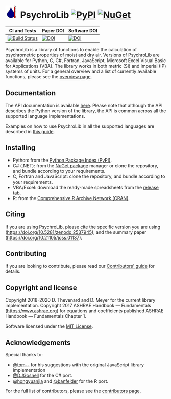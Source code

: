 # <img src="assets/psychrolib_logo.svg" alt="PsychroLib Logo" height="40" width="40"> PsychroLib [![PyPI](https://img.shields.io/pypi/v/psychrolib)](https://pypi.org/project/PsychroLib) [![NuGet](https://img.shields.io/nuget/v/PsychroLib.svg?maxAge=600)](https://www.nuget.org/packages/PsychroLib)


|CI and Tests | Paper DOI | Software DOI |
|---|---|------|
[![Build Status](https://travis-ci.com/psychrometrics/psychrolib.svg?branch=master)](https://travis-ci.com/psychrometrics/psychrolib) | [![DOI](https://joss.theoj.org/papers/10.21105/joss.01137/status.svg)](https://doi.org/10.21105/joss.01137) | [![DOI](https://zenodo.org/badge/DOI/10.5281/zenodo.2537945.svg)](https://doi.org/10.5281/zenodo.2537945)|

PsychroLib is a library of functions to enable the calculation of psychrometric properties of moist and dry air. Versions of PsychroLib are available for Python, C, C#, Fortran, JavaScript, Microsoft Excel Visual Basic for Applications (VBA). The library works in both metric (SI) and imperial (IP) systems of units. For a general overview and a list of currently available functions, please see the [overview page](docs/overview.md).


## Documentation

The API documentation is available [here](https://psychrometrics.github.io/psychrolib/api_docs.html). Please note that although the API describes the Python version of the library, the API is common across all the supported language implementations.

Examples on how to use PsychroLib in all the supported languages are described in [this guide](docs/examples.md).


## Installing

- Python: from the [Python Package Index (PyPI)](https://pypi.org/project/PsychroLib/).
- C# (.NET): from the [NuGet package](https://www.nuget.org/packages/PsychroLib/) manager or clone the repository, and bundle according to your requirements.
- C, Fortran and JavaScript: clone the repository, and bundle according to your requirements.
- VBA/Excel: download the ready-made spreadsheets from the [release tab](https://github.com/psychrometrics/psychrolib/releases).
- R: from the [Comprehensive R Archive Network (CRAN)](https://cran.r-project.org/web/packages/PsychroLib/index.html).


## Citing

If you are using PsychroLib, please cite the specific version you are using (https://doi.org/10.5281/zenodo.2537945), and the summary paper (https://doi.org/10.21105/joss.01137).


## Contributing

If you are looking to contribute, please read our [Contributors' guide](CONTRIBUTING.md) for details.


## Copyright and license

Copyright 2018-2020 D. Thevenard and D. Meyer for the current library implementation. Copyright 2017 ASHRAE Handbook — Fundamentals (https://www.ashrae.org) for equations and coefficients published ASHRAE Handbook — Fundamentals Chapter 1.

Software licensed under the [MIT License](LICENSE.txt).


## Acknowledgements

Special thanks to:
- [@tom--](https://github.com/tom--) for his suggestions with the original JavaScript library implementation
- [@DJGosnell](https://github.com/DJGosnell) for the C# port.
- [@hongyuanjia](https://github.com/hongyuanjia) and [@banfelder](https://github.com/banfelder) for the R port.

For the full list of contributors, please see the [contributors page](https://github.com/psychrometrics/psychrolib/graphs/contributors).